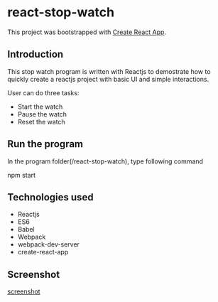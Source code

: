 # react-stop-watch

This project was bootstrapped with [Create React App](https://github.com/facebookincubator/create-react-app).

## Introduction

This stop watch program is written with Reactjs to demostrate how to quickly create a reactjs project with basic UI and simple interactions. 

User can do three tasks:
* Start the watch
* Pause the watch
* Reset the watch

## Run the program
In the program folder(/react-stop-watch), type following command

npm start

## Technologies used

* Reactjs
* ES6
* Babel
* Webpack
* webpack-dev-server
* create-react-app

## Screenshot

[screenshot](https://raw.githubusercontent.com/bdbox/react-stop-watch/master/public/screenshot.png)
